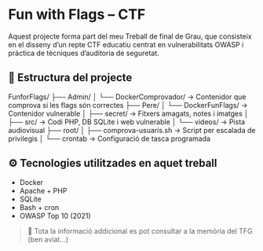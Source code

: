 # Fun with Flags – CTF 

Aquest projecte forma part del  meu Treball de final de Grau, que consisteix en el disseny d’un repte CTF educatiu centrat en vulnerabilitats OWASP i pràctica de tècniques d’auditoria de seguretat.

## 📁 Estructura del projecte

FunforFlags/
├── Admin/
│      └── DockerComprovador/ → Contenidor que comprova si les flags són correctes
├── Pere/
│      └── DockerFunFlags/ → Contenidor vulnerable
│      ├── secret/ → Fitxers amagats, notes i imatges
│      ├── src/ → Codi PHP, DB SQLite i web vulnerable
│      └── videos/ → Pista audiovisual
├── root/
│      ├── comprova-usuaris.sh → Script per escalada de privilegis
│      └── crontab → Configuració de tasca programada

## ⚙️ Tecnologies utilitzades en aquet treball

- Docker
- Apache + PHP
- SQLite
- Bash + cron
- OWASP Top 10 (2021)

> 📎 Tota la informació addicional es pot consultar a la memòria del TFG (ben aviat...)
